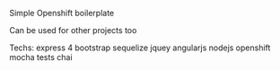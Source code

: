 Simple Openshift boilerplate

Can be used for other projects too

Techs:
express 4
bootstrap
sequelize
jquey
angularjs
nodejs
openshift
mocha tests
chai
